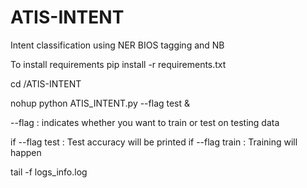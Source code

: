 # ATIS-INTENT
Intent classification using NER BIOS tagging and NB

To install requirements 
pip install -r requirements.txt

cd /ATIS-INTENT

nohup python ATIS_INTENT.py --flag test &

--flag : indicates whether you want to train or test on testing data

if --flag test : Test accuracy will be printed
if --flag train : Training will happen

tail -f logs_info.log
